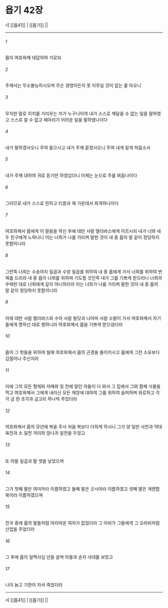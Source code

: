 # 욥기 42장

◁ [[욥41]] | [[욥기]] ||
***

###### 1
욥이 여호와께 대답하여 가로되

###### 2
주께서는 무소불능하시오며 무슨 경영이든지 못 이루실 것이 없는 줄 아오니

###### 3
무지한 말로 이치를 가리우는 자가 누구니이까 내가 스스로 깨달을 수 없는 일을 말하였고 스스로 알 수 없고 헤아리기 어려운 일을 말하였나이다

###### 4
내가 말하겠사오니 주여 들으시고 내가 주께 묻겠사오니 주여 내게 알게 하옵소서

###### 5
내가 주께 대하여 귀로 듣기만 하였삽더니 이제는 눈으로 주를 뵈옵나이다

###### 6
그러므로 내가 스스로 한하고 티끌과 재 가운데서 회개하나이다

###### 7
여호와께서 욥에게 이 말씀을 하신 후에 데만 사람 엘리바스에게 이르시되 내가 너와 네 두 친구에게 노하나니 이는 너희가 나를 가리켜 말한 것이 내 종 욥의 말 같이 정당하지 못함이니라

###### 8
그런즉 너희는 수송아지 일곱과 수양 일곱을 취하여 내 종 욥에게 가서 너희를 위하여 번제를 드리라 내 종 욥이 너희를 위하여 기도할 것인즉 내가 그를 기쁘게 받으리니 너희의 우매한 대로 너희에게 갚지 아니하리라 이는 너희가 나를 가리켜 말한 것이 내 종 욥의 말 같이 정당하지 못함이니라

###### 9
이에 데만 사람 엘리바스와 수아 사람 빌닷과 나아마 사람 소발이 가서 여호와께서 자기들에게 명하신 대로 행하니라 여호와께서 욥을 기쁘게 받으셨더라

###### 10
욥이 그 벗들을 위하여 빌매 여호와께서 욥의 곤경을 돌이키시고 욥에게 그전 소유보다 갑절이나 주신지라

###### 11
이에 그의 모든 형제와 자매와 및 전에 알던 자들이 다 와서 그 집에서 그와 함께 식물을 먹고 여호와께서 그에게 내리신 모든 재앙에 대하여 그를 위하여 슬퍼하며 위로하고 각각 금 한 조각과 금고리 하나씩 주었더라

###### 12
여호와께서 욥의 모년에 복을 주사 처음 복보다 더하게 하시니 그가 양 일만 사천과 약대 육천과 소 일천 겨리와 암나귀 일천을 두었고

###### 13
또 아들 일곱과 딸 셋을 낳았으며

###### 14
그가 첫째 딸은 여미마라 이름하였고 둘째 딸은 긋시아라 이름하였고 셋째 딸은 게렌합북이라 이름하였으며

###### 15
전국 중에 욥의 딸들처럼 아리따운 여자가 없었더라 그 아비가 그들에게 그 오라비처럼 산업을 주었더라

###### 16
그 후에 욥이 일백사십 년을 살며 아들과 손자 사대를 보았고

###### 17
나이 늙고 기한이 차서 죽었더라

***
◁ [[욥41]] | [[욥기]] ||